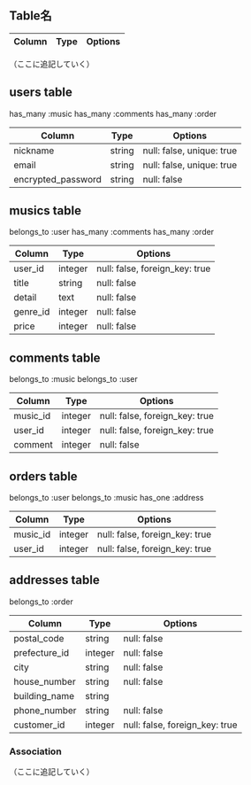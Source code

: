 ## Table名

|Column|Type|Options|
|------|----|-------|
（ここに追記していく）

## users table
has_many :music
has_many :comments
has_many :order

|Column|Type|Options|
|------|----|-------|
|nickname|string|null: false, unique: true|
|email|string|null: false, unique: true|
|encrypted_password|string|null: false|

## musics table
belongs_to :user
has_many :comments
has_many :order

|Column|Type|Options|
|------|----|-------|
|user_id|integer|null: false, foreign_key: true|
|title|string|null: false|
|detail|text|null: false|
|genre_id|integer|null: false|
|price|integer|null: false|

## comments table
  belongs_to :music
  belongs_to :user

|Column|Type|Options|
|------|----|-------|
|music_id|integer|null: false, foreign_key: true|
|user_id|integer|null: false, foreign_key: true|
|comment|integer|null: false|

## orders table
belongs_to :user
belongs_to :music
has_one :address

|Column|Type|Options|
|------|----|-------|
|music_id|integer|null: false, foreign_key: true|
|user_id|integer|null: false, foreign_key: true|

## addresses table
belongs_to :order

|Column|Type|Options|
|------|----|-------|
|postal_code|string|null: false|
|prefecture_id|integer|null: false|
|city|string|null: false|
|house_number|string|null: false|
|building_name|string|
|phone_number|string|null: false|
|customer_id|integer|null: false, foreign_key: true|

### Association
（ここに追記していく）